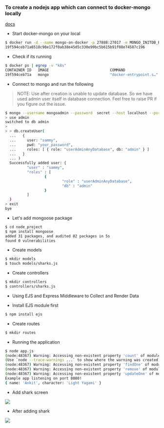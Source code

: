 
### To create a nodejs app which can connect to docker-mongo locally

[docs](https://www.digitalocean.com/community/tutorials/how-to-integrate-mongodb-with-your-node-application)

- Start docker-mongo on your local

```bash
$ docker run -d --name mongo-on-docker -p 27888:27017 -e MONGO_INITDB_ROOT_USERNAME=mongoadmin -e MONGO_INITDB_ROOT_PASSWORD=secret mongo
19f594ceb71a6518c98e172f0ab38e45d5c330e99bc5b615b91f08e74587c196
```

- Check if its running

```bash
$ docker ps | egrep -v "k8s"                                                                                                             
CONTAINER ID   IMAGE                            COMMAND                  CREATED              STATUS              PORTS                      NAMES
19f594ceb71a   mongo                            "docker-entrypoint.s…"   About a minute ago   Up About a minute   0.0.0.0:27888->27017/tcp   mongo-on-docker
```

- Connect to mongo and run the following

> NOTE: Use after creation is unable to update database. So we have used admin user itself in database connection. Feel free to raise PR if you figure out the issue.

```bash
$ mongo --username mongoadmin --password  secret --host localhost --port 27888
> use admin
switched to db admin
>
> > db.createUser(
  ...   {
  ...     user: "sammy",
  ...     pwd: "your_password",
  ...     roles: [ { role: "userAdminAnyDatabase", db: "admin" } ]
  ...   }
  ... )
  Successfully added user: {
          "user" : "sammy",
          "roles" : [
                  {
                          "role" : "userAdminAnyDatabase",
                          "db" : "admin"
                  }
          ]
  }
> exit
bye
```

- Let's add mongoose package

```bash
$ cd node_project                
$ npm install mongoose
added 31 packages, and audited 82 packages in 5s
found 0 vulnerabilities
```


- Create models

```bash
$ mkdir models
$ touch models/sharks.js    
```

- Create controllers

```bash
$ mkdir controllers
$ controllers/sharks.js
```

- Using EJS and Express Middleware to Collect and Render Data

- Install EJS module first

```bash
$ npm install ejs
```

- Create routes

```bash
$ mkdir routes
```


- Running the application

```bash
$ node app.js
(node:48367) Warning: Accessing non-existent property 'count' of module exports inside circular dependency
(Use `node --trace-warnings ...` to show where the warning was created)
(node:48367) Warning: Accessing non-existent property 'findOne' of module exports inside circular dependency
(node:48367) Warning: Accessing non-existent property 'remove' of module exports inside circular dependency
(node:48367) Warning: Accessing non-existent property 'updateOne' of module exports inside circular dependency
Example app listening on port 8080!
{ name: 'Ankit', character: 'Light Yagami' }

```

- Add shark screen

![](.images/add-shark-screen.png)

- After adding shark

![](.images/after-adding-shark.png)
